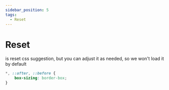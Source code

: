```yaml
---
sidebar_position: 5
tags:
  - Reset
---
```


# Reset
is reset css suggestion, but you can adjust it as needed, so we won't load it by default

```css
*, ::after, ::before {
    box-sizing: border-box;
}
```
